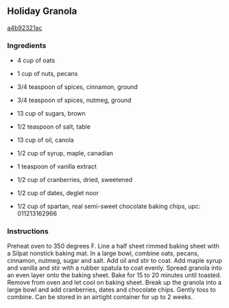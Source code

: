 ## Holiday Granola

[a4b92321ac](http://tastykitchen.com/recipes/breakfastbrunch/holiday-granola/)

### Ingredients

 - 4 cup of oats

 - 1 cup of nuts, pecans

 - 3/4 teaspoon of spices, cinnamon, ground

 - 3/4 teaspoon of spices, nutmeg, ground

 - 13 cup of sugars, brown

 - 1/2 teaspoon of salt, table

 - 13 cup of oil, canola

 - 1/2 cup of syrup, maple, canadian

 - 1 teaspoon of vanilla extract

 - 1/2 cup of cranberries, dried, sweetened

 - 1/2 cup of dates, deglet noor

 - 1/2 cup of spartan, real semi-sweet chocolate baking chips, upc: 011213162966

### Instructions

Preheat oven to 350 degrees F. Line a half sheet rimmed baking sheet with a Silpat nonstick baking mat. In a large bowl, combine oats, pecans, cinnamon, nutmeg, sugar and salt. Add oil and stir to coat. Add maple syrup and vanilla and stir with a rubber spatula to coat evenly. Spread granola into an even layer onto the baking sheet. Bake for 15 to 20 minutes until toasted. Remove from oven and let cool on baking sheet. Break up the granola into a large bowl and add cranberries, dates and chocolate chips. Gently toss to combine. Can be stored in an airtight container for up to 2 weeks.